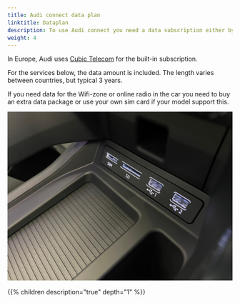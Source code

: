 ```yaml
---
title: Audi connect data plan
linktitle: Dataplan
description: To use Audi connect you need a data subscription either by using your own sim card in the car on some models or via the built-in data subscription in the car.
weight: 4
---
```


In Europe, Audi uses [Cubic Telecom](https://audi.cubictelecom.com/en/) for the built-in subscription.

For the services below, the data amount is included. The length varies between countries, but typical 3 years.

If you need data for the Wifi-zone or online radio in the car you need to buy an extra data package or use your own sim card if your model support this.

![Simport](simport.jpg "On Audi e-tron 2019/2020 models there was a sim card input")

{{% children description="true" depth="1" %}}
